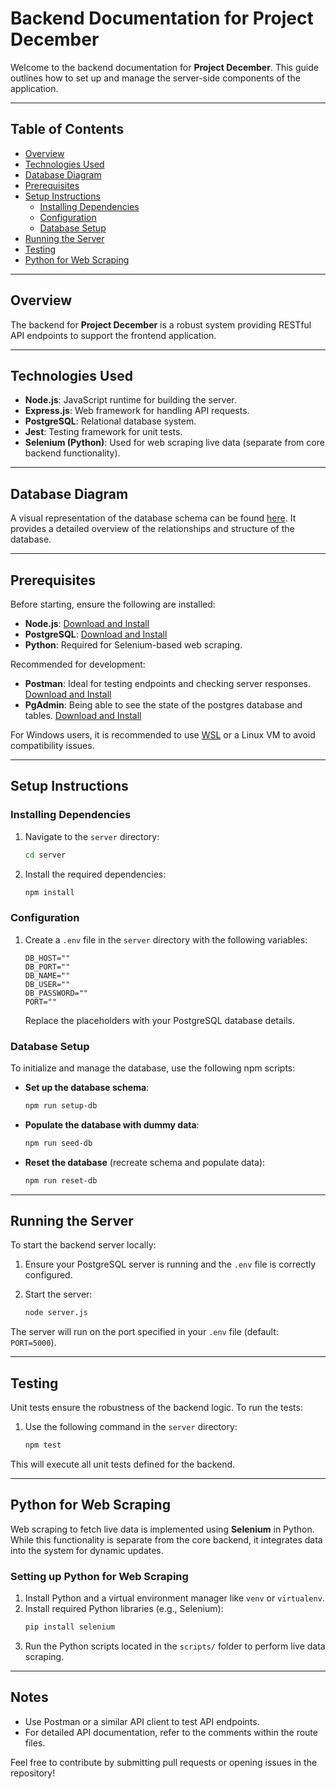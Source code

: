 # Backend Documentation for Project December

Welcome to the backend documentation for **Project December**. This guide outlines how to set up and manage the server-side components of the application.

---

## Table of Contents

- [Overview](#overview)
- [Technologies Used](#technologies-used)
- [Database Diagram](#database-diagram)
- [Prerequisites](#prerequisites)
- [Setup Instructions](#setup-instructions)
  - [Installing Dependencies](#installing-dependencies)
  - [Configuration](#configuration)
  - [Database Setup](#database-setup)
- [Running the Server](#running-the-server)
- [Testing](#testing)
- [Python for Web Scraping](#python-for-web-scraping)

---

## Overview

The backend for **Project December** is a robust system providing RESTful API endpoints to support the frontend application.

---

## Technologies Used

- **Node.js**: JavaScript runtime for building the server.
- **Express.js**: Web framework for handling API requests.
- **PostgreSQL**: Relational database system.
- **Jest**: Testing framework for unit tests.
- **Selenium (Python)**: Used for web scraping live data (separate from core backend functionality).

---

## Database Diagram

A visual representation of the database schema can be found [here](schema/diagram.pdf). It provides a detailed overview of the relationships and structure of the database.

---

## Prerequisites

Before starting, ensure the following are installed:

- **Node.js**: [Download and Install](https://nodejs.org/)
- **PostgreSQL**: [Download and Install](https://www.postgresql.org/)
- **Python**: Required for Selenium-based web scraping.

Recommended for development:

- **Postman**: Ideal for testing endpoints and checking server responses. [Download and Install](https://www.postman.com/)
- **PgAdmin**: Being able to see the state of the postgres database and tables. [Download and Install](https://www.pgadmin.org/)

For Windows users, it is recommended to use [WSL](https://learn.microsoft.com/en-us/windows/wsl/) or a Linux VM to avoid compatibility issues.

---

## Setup Instructions

### Installing Dependencies

1. Navigate to the `server` directory:
   ```bash
   cd server
   ```
2. Install the required dependencies:
   ```bash
   npm install
   ```

### Configuration

1. Create a `.env` file in the `server` directory with the following variables:
   ```text
   DB_HOST=""
   DB_PORT=""
   DB_NAME=""
   DB_USER=""
   DB_PASSWORD=""
   PORT=""
   ```
   Replace the placeholders with your PostgreSQL database details.

### Database Setup

To initialize and manage the database, use the following npm scripts:

- **Set up the database schema**:

  ```bash
  npm run setup-db
  ```

- **Populate the database with dummy data**:

  ```bash
  npm run seed-db
  ```

- **Reset the database** (recreate schema and populate data):
  ```bash
  npm run reset-db
  ```

---

## Running the Server

To start the backend server locally:

1. Ensure your PostgreSQL server is running and the `.env` file is correctly configured.

2. Start the server:
   ```bash
   node server.js
   ```

The server will run on the port specified in your `.env` file (default: `PORT=5000`).

---

## Testing

Unit tests ensure the robustness of the backend logic. To run the tests:

1. Use the following command in the `server` directory:
   ```bash
   npm test
   ```

This will execute all unit tests defined for the backend.

---

## Python for Web Scraping

Web scraping to fetch live data is implemented using **Selenium** in Python. While this functionality is separate from the core backend, it integrates data into the system for dynamic updates.

### Setting up Python for Web Scraping

1. Install Python and a virtual environment manager like `venv` or `virtualenv`.
2. Install required Python libraries (e.g., Selenium):
   ```bash
   pip install selenium
   ```
3. Run the Python scripts located in the `scripts/` folder to perform live data scraping.

---

## Notes

- Use Postman or a similar API client to test API endpoints.
- For detailed API documentation, refer to the comments within the route files.

Feel free to contribute by submitting pull requests or opening issues in the repository!
